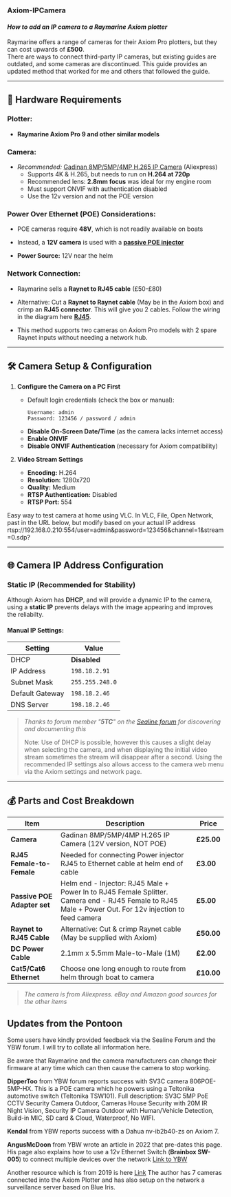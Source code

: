 ### **Axiom-IPCamera**  
#### *How to add an IP camera to a Raymarine Axiom plotter*

Raymarine offers a range of cameras for their Axiom Pro plotters, but they can cost upwards of **£500**.  
There are ways to connect third-party IP cameras, but existing guides are outdated, and some cameras are discontinued. This guide provides an updated method that worked for me and others that followed the guide.

---

## 📌 **Hardware Requirements**  

### **Plotter:**  
- **Raymarine Axiom Pro 9 and other similar models**  

### **Camera:**  
- *Recommended:* [Gadinan 8MP/5MP/4MP H.265 IP Camera](https://www.aliexpress.com) (Aliexpress)  
  - Supports 4K & H.265, but needs to run on **H.264 at 720p**  
  - Recommended lens: **2.8mm focus** was ideal for my engine room
  - Must support ONVIF with authentication disabled
  - Use the 12v version and not the POE version  

### **Power Over Ethernet (POE) Considerations:**  
- POE cameras require **48V**, which is not readily available on boats  
- Instead, a **12V camera** is used with a [**passive POE injector**](./POE_Injector_Pair.jpeg)

- **Power Source:** 12V near the helm  

### **Network Connection:**  
- Raymarine sells a **Raynet to RJ45 cable** (£50-£80)  
- Alternative: Cut a **Raynet to Raynet cable** (May be in the Axiom box) and crimp an **RJ45 connector**. This will give you 2 cables.
  Follow the wiring in the diagram here [**RJ45**](./RJ45.png).

- This method supports two cameras on Axiom Pro models with 2 spare Raynet inputs without needing a network hub.

---

## 🛠 **Camera Setup & Configuration**  

1. **Configure the Camera on a PC First**  
   - Default login credentials (check the box or manual):  
     ```
     Username: admin
     Password: 123456 / password / admin
     ```
   - **Disable On-Screen Date/Time** (as the camera lacks internet access)  
   - **Enable ONVIF**  
   - **Disable ONVIF Authentication** (necessary for Axiom compatibility)  

2. **Video Stream Settings**  
   - **Encoding:** H.264  
   - **Resolution:** 1280x720  
   - **Quality:** Medium  
   - **RTSP Authentication:** Disabled  
   - **RTSP Port:** 554
   
Easy way to test camera at home using VLC.
In VLC, File, Open Network, past in the URL below, but modify based on your actual IP address
rtsp://192.168.0.210:554/user=admin&password=123456&channel=1&stream=0.sdp?

---

## 🌐 **Camera IP Address Configuration**  

### **Static IP (Recommended for Stability)**
Although Axiom has **DHCP**, and will provide a dynamic IP to the camera, using a **static IP** prevents delays with the image appearing and improves the reliabilty.

#### **Manual IP Settings:**
| Setting          | Value          |
|-----------------|---------------|
| DHCP           | **Disabled** |
| IP Address     | `198.18.2.91` |
| Subnet Mask    | `255.255.248.0` |
| Default Gateway | `198.18.2.46` |
| DNS Server     | `198.18.2.46` |

> *Thanks to forum member "**5TC**" on the [Sealine forum](https://sealineforum.forumotion.com) for discovering and documenting this*
>
> Note: Use of DHCP is possible, however this causes a slight delay when selecting the camera, and when displaying the initial video stream sometimes the stream will disappear after a second.
> Using the recommended IP settings also allows access to the camera web menu via the Axiom settings and network page.

---

## 💰 **Parts and Cost Breakdown**  

| Item | Description | Price |
|------|------------|-------|
| **Camera** | Gadinan 8MP/5MP/4MP H.265 IP Camera (12V version, NOT POE) | **£25.00** |
| **RJ45 Female-to-Female** | Needed for connecting Power injector RJ45 to Ethernet cable at helm end of cable | **£3.00** |
| **Passive POE Adapter set** | Helm end - Injector: RJ45 Male + Power In to RJ45 Female Splitter. Camera end - RJ45 Female to RJ45 Male + Power Out. For 12v injection to feed camera| **£5.00** |
| **Raynet to RJ45 Cable** | Alternative: Cut & crimp Raynet cable (May be supplied with Axiom) | **£50.00** |
| **DC Power Cable** | 2.1mm x 5.5mm Male-to-Male (1M) | **£2.00** |
| **Cat5/Cat6 Ethernet** | Choose one long enough to route from helm through boat to camera | **£10.00** |

> *The camera is from Aliexpress. eBay and Amazon good sources for the other items*  





## **Updates from the Pontoon** 

Some users have kindly provided feedback via the Sealine Forum and the YBW forum.
I will try to collate all information here.

Be aware that Raymarine and the camera manufacturers can change their firmware at any time which can then cause the camera to stop working.

**DipperToo** from YBW forum reports success with SV3C camera 806POE-5MP-HX. This is a POE camera which he powers using a Teltonika automotive switch (Teltonika TSW101). Full description: SV3C 5MP PoE CCTV Security Camera Outdoor, Cameras House Security with 20M IR Night Vision, Security IP Camera Outdoor with Human/Vehicle Detection, Build-in MIC, SD card & Cloud, Waterproof, No WIFI.

**Kendal** from YBW reports success with a Dahua nv-ib2b40-zs on Axiom 7.

**AngusMcDoon** from YBW wrote an article in 2022 that pre-dates this page. His page also explains how to use a 12v Ethernet Switch (**Brainbox SW-005**) to connect multiple devices over the network [Link to YBW](https://forums.ybw.com/threads/raymarine-axiom-camera-connection-yapp.588531/)

Another resource which is from 2019 is here [Link](https://panbo.com/broad-ip-camera-support-a-raymarine-advantage/) The author has 7 cameras connected into the Axiom Plotter and has also setup on the network a surveillance server based on Blue Iris.
